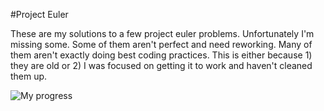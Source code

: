 #Project Euler

These are my solutions to a few project euler problems. Unfortunately I'm missing some. Some of them aren't perfect and need reworking. Many of them aren't exactly doing best coding practices. This is either because 1) they are old or 2) I was focused on getting it to work and haven't cleaned them up. 

![My progress](http://projecteuler.net/profile/pridefulpropensity.png)